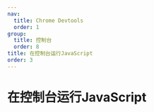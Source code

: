 ```yaml
---
nav:
  title: Chrome Devtools
  order: 1
group:
  title: 控制台
  order: 8
title: 在控制台运行JavaScript
order: 3
---
```

<h1>在控制台运行JavaScript</h1>